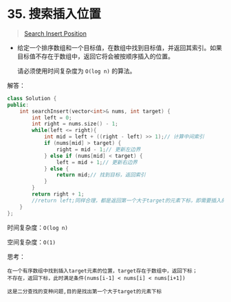 # 35. 搜索插入位置

> [Search Insert Position](https://leetcode.cn/problems/search-insert-position)

- 给定一个排序数组和一个目标值，在数组中找到目标值，并返回其索引。如果目标值不存在于数组中，返回它将会被按顺序插入的位置。

  请必须使用时间复杂度为 `O(log n)` 的算法。



解答：

```c++
class Solution {
public:
    int searchInsert(vector<int>& nums, int target) {
        int left = 0;
        int right = nums.size() - 1;
        while(left <= right){
            int mid = left + ((right - left) >> 1);// 计算中间索引
            if (nums[mid] > target) {
                right = mid - 1;// 更新左边界
            } else if (nums[mid] < target) {
                left = mid + 1;// 更新右边界
            } else {    
                return mid;// 找到目标，返回索引
            }
        }
        return right + 1;
        //return left;同样合理，都是返回第一个大于target的元素下标，即需要插入的位置
    }
};
```

时间复杂度：`O(log n)`

空间复杂度：`O(1)`

思考：

```
在一个有序数组中找到插入target元素的位置，target存在于数组中，返回下标；
不存在，返回下标，此时满足条件(nums[i-1] < nums[i] < nums[i+1])

这是二分查找的变种问题,目的是找出第一个大于target的元素下标
```




